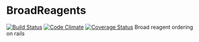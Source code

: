 BroadReagents
=============
[![Build Status](https://travis-ci.org/graffam/BroadReagents.svg?branch=master)](https://travis-ci.org/graffam/BroadReagents) [![Code Climate](https://codeclimate.com/github/<YOUR_GITHUB_USERNAME>/<YOUR_REPO_NAME>.png)](https://codeclimate.com/github/graffam/BroadReagents) [![Coverage Status](https://coveralls.io/repos/graffam/BroadReagents/badge.png)](https://coveralls.io/r/graffam/BroadReagents)
Broad reagent ordering on rails

